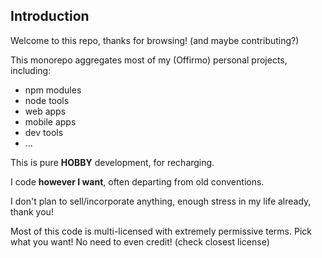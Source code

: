 
## Introduction

Welcome to this repo, thanks for browsing! (and maybe contributing?)

This monorepo aggregates most of my (Offirmo) personal projects, including:
* npm modules
* node tools
* web apps
* mobile apps
* dev tools
* ...

This is pure **HOBBY** development, for recharging.

I code **however I want**, often departing from old conventions.

I don't plan to sell/incorporate anything, enough stress in my life already, thank you!

Most of this code is multi-licensed with extremely permissive terms. Pick what you want! No need to even credit! (check closest license)
